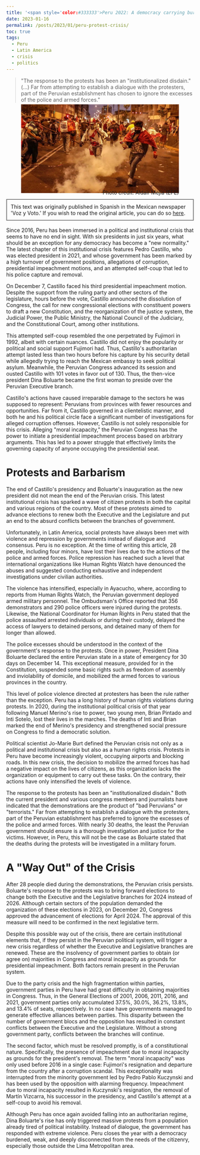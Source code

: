 ```yaml
---
title: '<span style='color:#333333'>Peru 2022: A democracy carrying burdens</span>'
date: 2023-01-16
permalink: /posts/2023/01/peru-protest-crisis/
toc: true
tags:
  - Peru
  - Latin America
  - crisis
  - politics
---
```

> "The response to the protests has been an "institutionalized disdain." (...) Far from attempting to establish a dialogue with the protesters, part of the Peruvian establishment has chosen to ignore the excesses of the police and armed forces."

<div style="text-align: center;">
  <figure style="display: inline-block; text-align: center; margin-top: -10px;">
    <img src="/images/protest-peru.jpg" style="display: block;">
    <figcaption style="margin-top: -10px; text-align: right;">Photo credit: Aldair Mejía (EFE)</figcaption>
  </figure>
</div>
<div style="border: 2px solid grey; padding: 10px; margin-top: -5px; margin-bottom: 0px;">
This text was originally published in Spanish in the Mexican newspaper 'Voz y Voto.' If you wish to read the original article, you can do so <a href="https://www.vozyvoto.com.mx/articulo/peru-2022-una-democracia-a-cuestas?category_id=11">here</a>.
</div>
<br>
Since 2016, Peru has been immersed in a political and institutional crisis that seems to have no end in sight. With six presidents in just six years, what should be an exception for any democracy has become a "new normality." The latest chapter of this institutional crisis features Pedro Castillo, who was elected president in 2021, and whose government has been marked by a high turnover of government positions, allegations of corruption, presidential impeachment motions, and an attempted self-coup that led to his police capture and removal.

On December 7, Castillo faced his third presidential impeachment motion. Despite the support from the ruling party and other sectors of the legislature, hours before the vote, Castillo announced the dissolution of Congress, the call for new congressional elections with constituent powers to draft a new Constitution, and the reorganization of the justice system, the Judicial Power, the Public Ministry, the National Council of the Judiciary, and the Constitutional Court, among other institutions.

This attempted self-coup resembled the one perpetrated by Fujimori in 1992, albeit with certain nuances. Castillo did not enjoy the popularity or political and social support Fujimori had. Thus, Castillo's authoritarian attempt lasted less than two hours before his capture by his security detail while allegedly trying to reach the Mexican embassy to seek political asylum. Meanwhile, the Peruvian Congress advanced its session and ousted Castillo with 101 votes in favor out of 130. Thus, the then-vice president Dina Boluarte became the first woman to preside over the Peruvian Executive branch.

Castillo's actions have caused irreparable damage to the sectors he was supposed to represent: Peruvians from provinces with fewer resources and opportunities. Far from it, Castillo governed in a clientelistic manner, and both he and his political circle face a significant number of investigations for alleged corruption offenses. However, Castillo is not solely responsible for this crisis. Alleging "moral incapacity," the Peruvian Congress has the power to initiate a presidential impeachment process based on arbitrary arguments. This has led to a power struggle that effectively limits the governing capacity of anyone occupying the presidential seat.

# Protests and Barbarism

The end of Castillo's presidency and Boluarte's inauguration as the new president did not mean the end of the Peruvian crisis. This latest institutional crisis has sparked a wave of citizen protests in both the capital and various regions of the country. Most of these protests aimed to advance elections to renew both the Executive and the Legislature and put an end to the absurd conflicts between the branches of government.

Unfortunately, in Latin America, social protests have always been met with violence and repression by governments instead of dialogue and consensus. Peru is no exception. At the time of writing this article, 28 people, including four minors, have lost their lives due to the actions of the police and armed forces. Police repression has reached such a level that international organizations like Human Rights Watch have denounced the abuses and suggested conducting exhaustive and independent investigations under civilian authorities.

The violence has intensified, especially in Ayacucho, where, according to reports from Human Rights Watch, the Peruvian government deployed armed military personnel. The Ombudsman's Office reported that 356 demonstrators and 290 police officers were injured during the protests. Likewise, the National Coordinator for Human Rights in Peru stated that the police assaulted arrested individuals or during their custody, delayed the access of lawyers to detained persons, and detained many of them for longer than allowed.

The police excesses should be understood in the context of the government's response to the protests. Once in power, President Dina Boluarte declared the entire Peruvian state in a state of emergency for 30 days on December 14. This exceptional measure, provided for in the Constitution, suspended some basic rights such as freedom of assembly and inviolability of domicile, and mobilized the armed forces to various provinces in the country.

This level of police violence directed at protesters has been the rule rather than the exception. Peru has a long history of human rights violations during protests. In 2020, during the institutional political crisis of that year following Manuel Merino's rise to power, two young men, Brian Pintado and Inti Sotelo, lost their lives in the marches. The deaths of Inti and Brian marked the end of Merino's presidency and strengthened social pressure on Congress to find a democratic solution.

Political scientist Jo-Marie Burt defined the Peruvian crisis not only as a political and institutional crisis but also as a human rights crisis. Protests in Peru have become increasingly violent, occupying airports and blocking roads. In this new crisis, the decision to mobilize the armed forces has had a negative impact on the lives of citizens, as this organization lacks the organization or equipment to carry out these tasks. On the contrary, their actions have only intensified the levels of violence.

The response to the protests has been an "institutionalized disdain." Both the current president and various congress members and journalists have indicated that the demonstrations are the product of "bad Peruvians" or "terrorists." Far from attempting to establish a dialogue with the protesters, part of the Peruvian establishment has preferred to ignore the excesses of the police and armed forces. With nearly 30 deaths, the least the Peruvian government should ensure is a thorough investigation and justice for the victims. However, in Peru, this will not be the case as Boluarte stated that the deaths during the protests will be investigated in a military forum.

# A "Way Out" of the Crisis

After 28 people died during the demonstrations, the Peruvian crisis persists. Boluarte's response to the protests was to bring forward elections to change both the Executive and the Legislative branches for 2024 instead of 2026. Although certain sectors of the population demanded the organization of these elections in 2023, on December 20, Congress approved the advancement of elections for April 2024. The approval of this measure will need to be confirmed in the next legislative term.

Despite this possible way out of the crisis, there are certain institutional elements that, if they persist in the Peruvian political system, will trigger a new crisis regardless of whether the Executive and Legislative branches are renewed. These are the insolvency of government parties to obtain (or agree on) majorities in Congress and moral incapacity as grounds for presidential impeachment. Both factors remain present in the Peruvian system.

Due to the party crisis and the high fragmentation within parties, government parties in Peru have had great difficulty in obtaining majorities in Congress. Thus, in the General Elections of 2001, 2006, 2011, 2016, and 2021, government parties only accumulated 37.5%, 30.0%, 36.2%, 13.8%, and 13.4% of seats, respectively. In no case have governments managed to generate effective alliances between parties. This disparity between the number of government blocs and the opposition has resulted in constant conflicts between the Executive and the Legislature. Without a strong government party, conflicts between the branches will continue.

The second factor, which must be resolved promptly, is of a constitutional nature. Specifically, the presence of impeachment due to moral incapacity as grounds for the president's removal. The term "moral incapacity" was only used before 2016 in a single case: Fujimori's resignation and departure from the country after a corruption scandal. This exceptionality was interrupted from the minority government led by Pedro Pablo Kuczynski and has been used by the opposition with alarming frequency. Impeachment due to moral incapacity resulted in Kuczynski's resignation, the removal of Martín Vizcarra, his successor in the presidency, and Castillo's attempt at a self-coup to avoid his removal.

Although Peru has once again avoided falling into an authoritarian regime, Dina Boluarte's rise has only triggered massive protests from a population already tired of political instability. Instead of dialogue, the government has responded with extreme violence. Peru closes the year with a democracy burdened, weak, and deeply disconnected from the needs of the citizenry, especially those outside the Lima Metropolitan area.